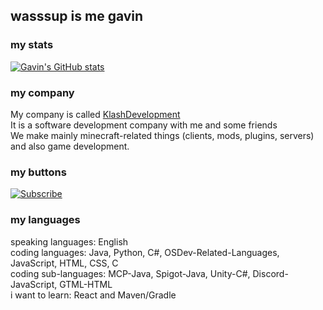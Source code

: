 ## wasssup is me gavin
### my stats
[![Gavin's GitHub stats](https://github-readme-stats.vercel.app/api?username=gavingogaming)](https://github.com/anuraghazra/github-readme-stats)
### my company
My company is called [KlashDevelopment](https://klashdevelopment.github.io/web)<br>
It is a software development company with me and some friends<br>
We make mainly minecraft-related things (clients, mods, plugins, servers) and also game development.<br>
### my buttons
[![Subscribe](https://img.shields.io/badge/YouTube-%20Subscribe-red?style=for-the-badge&logo=youtube)](https://youtube.com/gavingogaming)<br>
### my languages
speaking languages: English<br>
coding languages: Java, Python, C#, OSDev-Related-Languages, JavaScript, HTML, CSS, C<br>
coding sub-languages: MCP-Java, Spigot-Java, Unity-C#, Discord-JavaScript, GTML-HTML<br>
i want to learn: React and Maven/Gradle<br>

